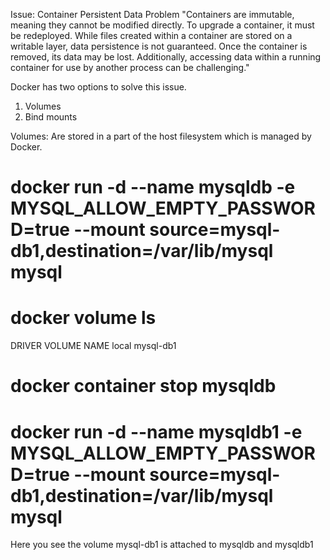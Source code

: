 Issue: Container Persistent Data Problem
"Containers are immutable, meaning they cannot be modified directly. To upgrade a container, it must be redeployed. While files created within a container are stored on a writable layer, data persistence is not guaranteed. Once the container is removed, its data may be lost. Additionally, accessing data within a running container for use by another process can be challenging."

Docker has two options to solve this issue.
1. Volumes
2. Bind mounts

Volumes: Are stored in a part of the host filesystem which is managed by Docker.

# docker run -d --name mysqldb -e MYSQL_ALLOW_EMPTY_PASSWORD=true --mount source=mysql-db1,destination=/var/lib/mysql mysql
# docker volume ls
DRIVER    VOLUME NAME
local     mysql-db1

# docker container stop mysqldb
# docker run -d --name mysqldb1 -e MYSQL_ALLOW_EMPTY_PASSWORD=true --mount source=mysql-db1,destination=/var/lib/mysql mysql

Here you see the volume mysql-db1 is attached to mysqldb and mysqldb1


